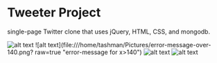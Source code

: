 # Tweeter Project

single-page Twitter clone that uses jQuery, HTML, CSS, and mongodb.

![alt text](file:///home/tashman/Pictures/error-message-empty-string.png?raw=true "error-message for empty string")
![alt text](file:///home/tashman/Pictures/error-message-over-140.png? raw=true "error-message for x>140")
![alt text](file:///home/tashman/Pictures/compose-button.png?raw=true "compose-button in action")
![alt text](file:///home/tashman/Pictures/webpage.png?raw=true "the webpage")
